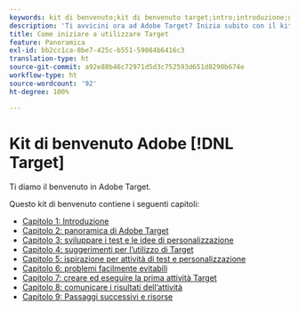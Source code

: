 ```yaml
---
keywords: kit di benvenuto;kit di benvenuto target;intro;introduzione;guida introduttiva
description: 'Ti avvicini ora ad Adobe Target? Inizia subito con il kit di benvenuto di Adobe  [!DNL Target] '
title: Come iniziare a utilizzare Target
feature: Panoramica
exl-id: bb2cc1ca-8be7-425c-b551-59084b6416c3
translation-type: ht
source-git-commit: a92e88b46c72971d5d3c752593d651d8290b674e
workflow-type: ht
source-wordcount: '92'
ht-degree: 100%

---
```


# Kit di benvenuto Adobe [!DNL Target]

Ti diamo il benvenuto in Adobe Target.

Questo kit di benvenuto contiene i seguenti capitoli:

* [Capitolo 1: Introduzione](/help/c-intro/target-welcome-kit-1.md)
* [Capitolo 2: panoramica di Adobe Target](/help/c-intro/target-welcome-kit-2.md)
* [Capitolo 3: sviluppare i test e le idee di personalizzazione](/help/c-intro/target-welcome-kit-3.md)
* [Capitolo 4: suggerimenti per l’utilizzo di Target](/help/c-intro/target-welcome-kit-4.md)
* [Capitolo 5: ispirazione per attività di test e personalizzazione](/help/c-intro/target-welcome-kit-5.md)
* [Capitolo 6: problemi facilmente evitabili](/help/c-intro/target-welcome-kit-6.md)
* [Capitolo 7: creare ed eseguire la prima attività Target](/help/c-intro/target-welcome-kit-7.md)
* [Capitolo 8: comunicare i risultati dell’attività](/help/c-intro/target-welcome-kit-8.md)
* [Capitolo 9: Passaggi successivi e risorse](/help/c-intro/target-welcome-kit-9.md)
